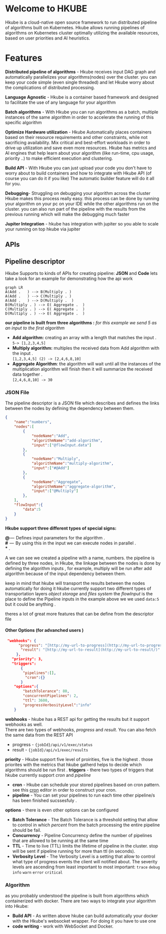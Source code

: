 
# Welcome to HKUBE

Hkube is a cloud-native open source framework to run distributed pipeline of algorithms built on Kubernetes. Hkube allows running pipelines of algorithms on Kubernetes cluster optimally utilizing the available resources, based on user priorities and AI heuristics.


# Features 

 **Distributed pipeline of algorithms** - Hkube receives input DAG graph and automatically parallelizes your algorithms(nodes) over the cluster. you can keep your code simple (even single threaded) and let Hkube worry about the complications of distributed processing.
 
  **Language Agnostic** - Hkube is a container based framework and designed to facilitate the use of any language for your algorithm
 
**Batch algorithms**  -  With Hkube you can run algorithms as a batch, multiple instances of the same algorithm in order to accelerate the running of this specific algorithm   

 **Optimize Hardware utilization** - Hkube Automatically places containers based on their resource requirements and other constraints, while not sacrificing availability. Mix critical and best-effort workloads in order to drive up utilization and save even more resources. Hkube has metrics and AI engines that help learn about your algorithm (like run-time, cpu usage, priority ..) to make efficient execution and clustering.

**Build API** -   With Hkube you can just upload your code you don't have to worry about to build containers and how to integrate with Hkube API (of course you can do it if you like) The automatic builder feature will do it all for you.

**Debugging**-   Struggling on debugging your algorithm across the cluster Hkube makes this process really easy. this process can be done by running your algorithm on your pc on your IDE while the other algorithms run on the cluster. you can also run part of the pipeline with the results from the previous running which will make the debugging much faster

**Jupiter Integration** -  hkube has integration with jupiter so you able to scale  your running on top hkube via jupiter  


## APIs
 
 
##  Pipeline descriptor 

Hkube Supports to kinds of APIs for creating pipeline:  **JSON** and **Code**
lets take a look for an example for demonstrating how the api work 

```mermaid
graph LR
A(Add .   ) --> B(Multiply . )
A(Add .   ) --> C(Multiply . )
A(Add .   ) --> D(Multiply .  )
B(Multiply . ) --> E( Aggregate .  )
C(Multiply . ) --> E( Aggregate .  )
D(Multiply . ) --> E( Aggregate .  )
```
**our pipeline is built from three algorithms :**
 *for this example we send 5 as an input to the first algorithm*
 - **Add algorithm:** creating an array with a length that matches the input .     
     ``5-> [1,2,3,4,5]``
-  **Multiply algorithm:** multiples the received data from Add algorithm with the input .     
    ``[1,2,3,4,5] (2) -> [2,4,6,8,10]``
-  **Aggregate Algorithm**: the algorithm will wait until all the instances of the multiplication algorithm will finish then it will summarize the received data together .    
``[2,4,6,8,10] -> 30``


### JSON File
The pipeline descriptor is a JSON file which describes and defines the links between the nodes by defining the  dependency between them.
```JSON
{
	"name":"numbers",
	"nodes":[
		{ 
			"nodeName":"Add",
			"algorithmName":"add-algorithm",
			"input":["@flowInput.data"]
		},
		{ 
			"nodeName":"Multiply",
			"algorithmName":"multiply-algorithm",
			"input":["#@Add"]
		},
		{ 
			"nodeName":"Aggregate",
			"algorithmName":"aggregate-algorithm",
			"input":["@Multiply"]
		},
	],
	"flowInput":{
		"data":5
	}
}
```
**Hkube support three different types of special signs:**


**@** —  Defines input parameters for the algorithm .  
**#**  —  By using this in the input we can execute nodes in parallel .  
 **\*** .  
 
 
A we can see we created a pipeline with a name, numbers.  the pipeline is defined by three nodes, in Hkube, the linkage between the nodes is done by defining the algorithm inputs , for example, multiply will be run after add algorithm because of the input dependency between them. 

keep in mind that hkube will transport the results between the nodes automatically for doing it hkube currently support two different types of transportation layers *object storage* and *files system* 
the *flowInput* is the place to define the Pipeline inputs in the example above we we used  ``data:5``  but it could be anything .

theres a lot of great more features that can be define from the descriptor file

#### Other Options  (for advanched users )

```JSON
 "webhooks": {
      "progress": "[http://my-url-to-progress](http://my-url-to-progress/)",
       "result": "[http://my-url-to-result](http://my-url-to-result/)"
     },
   "priority": 3,
   "triggers":
	   {
	    "pipelines":[],
	     "cron":{}
	   }
	"options":{
		"batchTolerance": 80,
        "concurrentPipelines": 2,
        "ttl": 3600,
        "progressVerbosityLevel":"info"
	}
```
**webhooks** - hkube has a REST api for getting the results but it support webhooks as well.  
There are two types of webhooks, *progress* and *result*. You can also fetch the same data from the REST API 
-  progress - ``{jobId}/api/v1/exec/status``
-  result -  ``{jobId}/api/v1/exec/results`` 

**priority**  -  Hkube support five level of proirities, five is the highest . those priorites with the metrics that hkube gatherd helps to decide which algorithms should be run first .
**triggers** - there two types of triggers that hkube currently support *cron* and *pipeline*
  - **cron** - Hkube can schedule your stored pipelines based on cron pattern.  
see this [cron](https://crontab.guru/) editor in order to construct your cron.
 - **pipeline** - You can set your pipelines to run each time other pipeline/s has been  finished sucssesfuly .
 
 **options** - there is even other options can be configured 
  -  **Batch Tolerance** -  The Batch Tolerance is a threshold setting that allow to control in  	 which *percent* from the batch processing the entire pipeline should be fail.
  - **Concurrency** - Pipeline Concurrency define the number of pipelines that are allowed to be running at the same time
  - **TTL** - Time to live (TTL) limits the lifetime of pipeline in the cluster. stop will be sent if pipeline running for more than ttl (in seconds).
  - **Verbosity Level** -  The Verbosity Level is a setting that allow to control what type of progress events the client will notified about.  The severity levels are ascending from least important to most important: `trace`  `debug`  `info`  `warn`  `error`  `critical`
  
  
### Algorithm
 as you probably understood the pipeline is built from algorithms which containerized with docker. 
 There are two ways to integrate your algorithm into Hkube:  
  - **Build API** - As written above hkube can build automatically your docker with the  Hkube's websocket wrapper. For doing it you have to use one 
-  **code writing** -  work with WebSocket and Docker.


 


